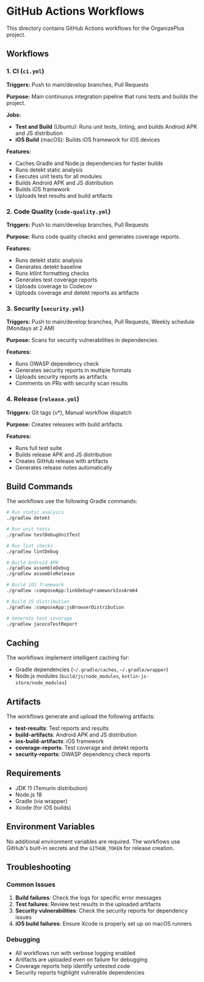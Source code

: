 # GitHub Actions Workflows

This directory contains GitHub Actions workflows for the OrganizePlus project.

## Workflows

### 1. CI (`ci.yml`)
**Triggers:** Push to main/develop branches, Pull Requests

**Purpose:** Main continuous integration pipeline that runs tests and builds the project.

**Jobs:**
- **Test and Build** (Ubuntu): Runs unit tests, linting, and builds Android APK and JS distribution
- **iOS Build** (macOS): Builds iOS framework for iOS devices

**Features:**
- Caches Gradle and Node.js dependencies for faster builds
- Runs detekt static analysis
- Executes unit tests for all modules
- Builds Android APK and JS distribution
- Builds iOS framework
- Uploads test results and build artifacts

### 2. Code Quality (`code-quality.yml`)
**Triggers:** Push to main/develop branches, Pull Requests

**Purpose:** Runs code quality checks and generates coverage reports.

**Features:**
- Runs detekt static analysis
- Generates detekt baseline
- Runs ktlint formatting checks
- Generates test coverage reports
- Uploads coverage to Codecov
- Uploads coverage and detekt reports as artifacts

### 3. Security (`security.yml`)
**Triggers:** Push to main/develop branches, Pull Requests, Weekly schedule (Mondays at 2 AM)

**Purpose:** Scans for security vulnerabilities in dependencies.

**Features:**
- Runs OWASP dependency check
- Generates security reports in multiple formats
- Uploads security reports as artifacts
- Comments on PRs with security scan results

### 4. Release (`release.yml`)
**Triggers:** Git tags (v*), Manual workflow dispatch

**Purpose:** Creates releases with build artifacts.

**Features:**
- Runs full test suite
- Builds release APK and JS distribution
- Creates GitHub release with artifacts
- Generates release notes automatically

## Build Commands

The workflows use the following Gradle commands:

```bash
# Run static analysis
./gradlew detekt

# Run unit tests
./gradlew testDebugUnitTest

# Run lint checks
./gradlew lintDebug

# Build Android APK
./gradlew assembleDebug
./gradlew assembleRelease

# Build iOS framework
./gradlew :composeApp:linkDebugFrameworkIosArm64

# Build JS distribution
./gradlew :composeApp:jsBrowserDistribution

# Generate test coverage
./gradlew jacocoTestReport
```

## Caching

The workflows implement intelligent caching for:
- Gradle dependencies (`~/.gradle/caches`, `~/.gradle/wrapper`)
- Node.js modules (`build/js/node_modules`, `kotlin-js-store/node_modules`)

## Artifacts

The workflows generate and upload the following artifacts:
- **test-results**: Test reports and results
- **build-artifacts**: Android APK and JS distribution
- **ios-build-artifacts**: iOS framework
- **coverage-reports**: Test coverage and detekt reports
- **security-reports**: OWASP dependency check reports

## Requirements

- JDK 11 (Temurin distribution)
- Node.js 18
- Gradle (via wrapper)
- Xcode (for iOS builds)

## Environment Variables

No additional environment variables are required. The workflows use GitHub's built-in secrets and the `GITHUB_TOKEN` for release creation.

## Troubleshooting

### Common Issues

1. **Build failures**: Check the logs for specific error messages
2. **Test failures**: Review test results in the uploaded artifacts
3. **Security vulnerabilities**: Check the security reports for dependency issues
4. **iOS build failures**: Ensure Xcode is properly set up on macOS runners

### Debugging

- All workflows run with verbose logging enabled
- Artifacts are uploaded even on failure for debugging
- Coverage reports help identify untested code
- Security reports highlight vulnerable dependencies
